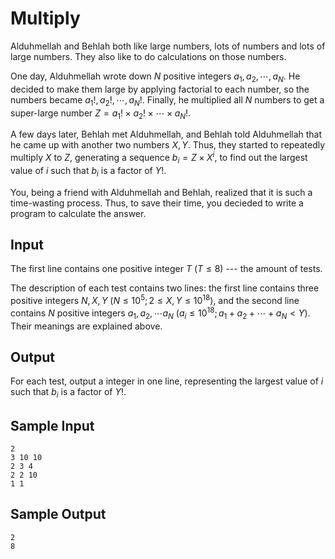 Multiply
============

Alduhmellah and Behlah both like large numbers, lots of numbers and lots of large numbers. They also like to do calculations on those numbers.

One day, Alduhmellah wrote down $N$ positive integers $a_1, a_2,\cdots, a_N$. He decided to make them large by applying factorial to each number, so the numbers became $a_1!, a_2!,\cdots, a_N!$. Finally, he multiplied all $N$ numbers to get a super-large number $Z=a_1!\times a_2!\times\cdots\times a_N!$.

A few days later, Behlah met Alduhmellah, and Behlah told Alduhmellah that he came up with another two numbers $X,Y$. Thus, they started to repeatedly multiply $X$ to $Z$, generating a sequence $b_i=Z\times X^i$, to find out the largest value of $i$ such that $b_i$ is a factor of $Y!$.

You, being a friend with Alduhmellah and Behlah, realized that it is such a time-wasting process. Thus, to save their time, you decieded to write a program to calculate the answer.

Input
-----
The first line contains one positive integer $T$ ($T\leq 8$) --- the amount of tests.

The description of each test contains two lines: the first line contains three positive integers $N, X, Y$ ($N\leq 10^5; 2\leq X,Y\leq 10^{18}$), and the second line contains $N$ positive integers $a_1, a_2,\cdots a_N$ ($a_i \leq 10^{18}; a_1+a_2+\cdots+a_N<Y$). Their meanings are explained above.

Output
------
For each test, output a integer in one line, representing the largest value of $i$ such that $b_i$ is a factor of $Y!$.

Sample Input
--------------
```
2
3 10 10
2 3 4
2 2 10
1 1
```

Sample Output
---------------
```
2
8
```
